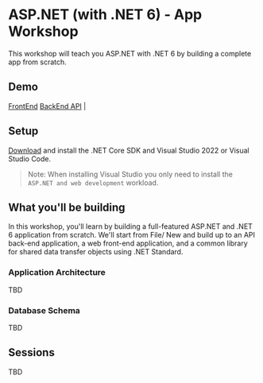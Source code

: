# ASP.NET (with .NET 6) - App Workshop

This workshop will teach you ASP.NET with .NET 6 by building a complete app from scratch.

## Demo
[FrontEnd](https://aspnet-app-workshop-net6.azurewebsites.net)
[BackEnd API](https://aspnet-app-workshop-backend-net6.azurewebsites.net/swagger) |

## Setup

[Download](https://www.microsoft.com/net/download) and install the .NET Core SDK and Visual Studio 2022 or Visual Studio Code.

> Note: When installing Visual Studio you only need to install the `ASP.NET and web development` workload.

## What you'll be building
In this workshop, you'll learn by building a full-featured ASP.NET and .NET 6 application from scratch. We'll start from File/ New and build up to an API back-end application, a web front-end application, and a common library for shared data transfer objects using .NET Standard.

### Application Architecture
TBD

### Database Schema
TBD

## Sessions

TBD

